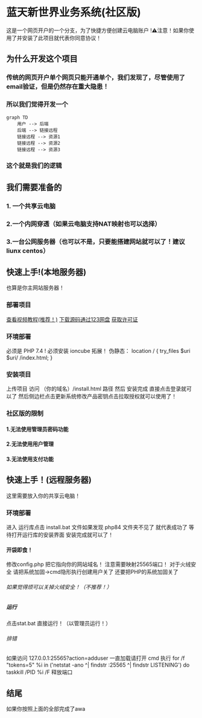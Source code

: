 # 蓝天新世界业务系统(社区版)
这是一个网页开户的一个分支，为了快捷方便创建云电脑账户
!⚠️注意！如果你使用了并安装了此项目就代表你同意协议！
## 为什么开发这个项目
### 传统的网页开户单个网页只能开通单个，我们发现了，尽管使用了email验证，但是仍然存在重大隐患！
### 所以我们觉得开发一个

```mermaid
graph TD
    用户 --> 后端
    后端 --> 链接远程
    链接远程 --> 资源1
    链接远程 --> 资源2
    链接远程 --> 资源3
```

### 这个就是我们的逻辑

## 我们需要准备的
### 1. 一个共享云电脑
### 2.一个内网穿透（如果云电脑支持NAT映射也可以选择）
### 3.一台公网服务器（也可以不是，只要能搭建网站就可以了！建议liunx centos）


## 快速上手!(本地服务器)
也算是你主网站服务器！
### 部署项目
[查看视频教程(推荐！)](https://www.bilibili.com/video/BV1qbbZzSEQ2/)
[下载源码通过123网盘](https://www.123684.com/s/uE2yjv-KGKgh)
[获取许可证](https://ltfxb.top/console/?gm)
### 环境部署
必须是 PHP 7.4 ! 必须安装 ioncube 拓展！
伪静态： 
location / {
    try_files $uri $uri/ /index.html;
}
### 安装项目
上传项目 访问  （你的域名）/install.html 路径
然后 安装完成 直接点击登录就可以了 
然后侧边栏点击更新系统修改产品密钥点击拉取授权就可以使用了！
### 社区版的限制
#### 1.无法使用管理员密码功能
#### 2.无法使用用户管理
#### 3.无法使用支付功能
## 快速上手！(远程服务器)
这里需要放入你的共享云电脑！
### 环境部署
进入 运行库点击 install.bat 文件如果发现 php84 文件夹不见了 就代表成功了 等待打开运行库的安装界面 安装完成就可以了！
#### 开袋即食！
修改config.php 把它指向你的网站域名！
注意需要映射25565端口！
对于火绒安全 请把系统加固->cmd隐形执行创建用户关了
还要把PHP的系统加固关了
###### 如果觉得烦可以关掉火绒安全！（不推荐！）
##### 运行
点击stat.bat 直接运行！（以管理员运行！）
###### 排错 
如果访问 127.0.0.1:25565?action=adduser 一直加载请打开 cmd 执行 
for /f "tokens=5" %i in ('netstat -ano ^| findstr :25565 ^| findstr LISTENING') do taskkill /PID %i /F
释放端口
## 结尾
如果你按照上面的全部完成了awa
